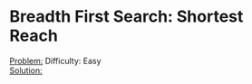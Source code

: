 # Breadth First Search: Shortest Reach
[Problem:](https://www.hackerrank.com/challenges/bfsshortreach/problem) Difficulty: Easy\
[Solution:](https://ideone.com/2WiYF3)


